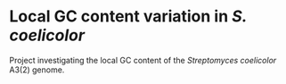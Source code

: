 # Local GC content variation in *S. coelicolor*

Project investigating the local GC content of the *Streptomyces coelicolor* A3(2) genome.